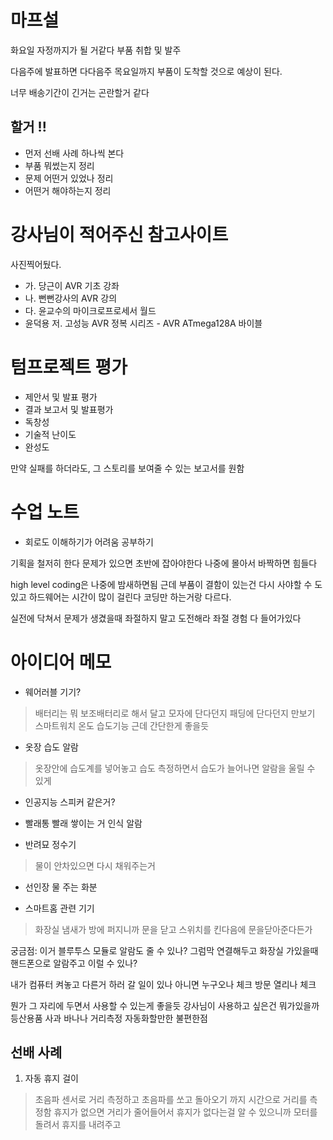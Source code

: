 
# 마프설
화요일 자정까지가 될 거같다
부품 취합 및 발주

다음주에 발표하면 다다음주 목요일까지 부품이 도착할 것으로 예상이 된다.

너무 배송기간이 긴거는 곤란할거 같다

## 할거 !!
* 먼저 선배 사례 하나씩 본다
* 부품 뭐썼는지 정리
* 문제 어떤거 있었나 정리
* 어떤거 해야하는지 정리

# 강사님이 적어주신  참고사이트
사진찍어뒀다.
* 가. 당근이 AVR 기초 강좌
* 나. 뻔뻔강사의 AVR 강의
* 다. 윤교수의 마이크로프로세서 월드
* 윤덕용 저. 고성능 AVR 정복 시리즈 - AVR ATmega128A 바이블

# 텀프로젝트 평가
* 제안서 및 발표 평가
* 결과 보고서 및 발표평가
* 독창성
* 기술적 난이도
* 완성도

만약 실패를 하더라도, 그 스토리를 보여줄 수 있는 보고서를 원함

# 수업 노트
* 회로도 이해하기가 어려움 공부하기

기획을 철저히 한다
문제가 있으면 초반에 잡아야한다
나중에 몰아서 바짝하면 힘들다

high level coding은 나중에 밤새하면됨
근데 부품이 결함이 있는건 다시 사야할 수 도 있고 하드웨어는 시간이 많이 걸린다 코딩만 하는거랑 다르다.

실전에 닥쳐서 문제가 생겼을때 좌절하지 말고 도전해라 좌절 경험 다 들어가있다


# 아이디어 메모
* 웨어러블 기기?
> 배터리는 뭐 보조배터리로 해서 달고
> 모자에 단다던지
> 패딩에 단다던지
> 만보기
> 스마트워치
> 온도 습도기능
근데 간단한게 좋을듯

* 옷장 습도 알람
> 옷장안에 습도계를 넣어놓고 습도 측정하면서 습도가 늘어나면 알람을 울릴 수 있게

* 인공지능 스피커 같은거?

* 빨래통 빨래 쌓이는 거 인식 알람

* 반려묘 정수기
> 물이 안차있으면 다시 채워주는거

 * 선인장 물 주는 화분
 
 * 스마트홈 관련 기기
>화장실 냄새가 방에 퍼지니까 문을 닫고 스위치를 킨다음에 문을닫아준다든가
 
궁금점:
이거 블루투스 모듈로 알람도 줄 수 있나?
그럼막 연결해두고 화장실 가있을때 핸드폰으로 알람주고 이럴 수 있나?

내가 컴퓨터 켜놓고 다른거 하러 갈 일이 있나
아니면 누구오나 체크
방문 열리나 체크

뭔가 그 자리에 두면서 사용할 수 있는게 좋을듯
강사님이 사용하고 싶은건 뭐가있을까
등산용품
사과 바나나
거리측정
자동화할만한 불편한점

## 선배 사례
1. 자동 휴지 걸이
> 초음파 센서로 거리 측정하고 
> 초음파를 쏘고 돌아오기 까지 시간으로 거리를 측정함
> 휴지가 없으면 거리가 줄어들어서 휴지가 없다는걸 알 수 있으니까 
> 모터를 돌려서 휴지를 내려주고 
